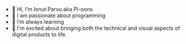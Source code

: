 - 👋 Hi, I’m Ionut Parvu aka PI-oons
- 👀 I am passionate about programming
- 🌱 I’m always learning 
- 💞️ I'm excited about bringing both the technical and visual aspects of digital products to life.

<!---
ionutparvu85/ionutparvu85 is a ✨ special ✨ repository because its `README.md` (this file) appears on your GitHub profile.
You can click the Preview link to take a look at your changes.
--->
